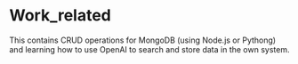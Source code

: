 # Work_related
This contains CRUD operations for MongoDB (using Node.js or Pythong) and  learning how to use OpenAI to search and store data in the own system.
